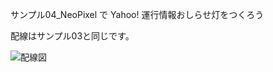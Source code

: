サンプル04_NeoPixel で Yahoo! 運行情報おしらせ灯をつくろう

配線はサンプル03と同じです。


![配線図](https://github.com/user-attachments/assets/62dce2c3-d421-4cd9-8903-2a711e0763c0)
